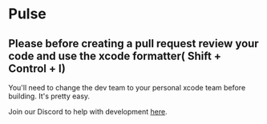 # Pulse

## Please before creating a pull request review your code and use the xcode formatter( Shift + Control + I)

You'll need to change the dev team to your personal xcode team before building. It's pretty easy.

Join our Discord to help with development [here](https://discord.gg/J3XfPvg7Fs).
